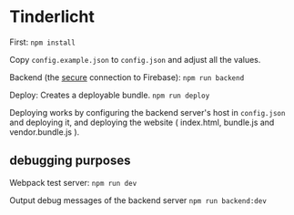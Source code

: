 # Tinderlicht

First:
``` npm install ```

Copy `config.example.json` to `config.json` and adjust all the values.

Backend (the [secure](https://www.firebase.com/docs/web/guide/login/custom.html#section-authenticating-servers) connection to Firebase):
``` npm run backend ```


Deploy:
Creates a deployable bundle.
``` npm run deploy ```

Deploying works by configuring the backend server's host in `config.json` and deploying it, 
and deploying the website ( index.html, bundle.js and vendor.bundle.js ).

## debugging purposes

Webpack test server:
``` npm run dev ```


Output debug messages of the backend server
``` npm run backend:dev ```

